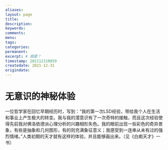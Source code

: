 ```yaml
---
aliases:
layout: page
title:
description:
keywords:
comments:
menu:
tags: 
categories:
permanent: 
excerpt: # 摘要？
timestamp: 202112310859
createdate: 2021-12-31
origindate: 
---
```


# 无意识的神秘体验

一位哲学家在回忆早期经历时，写到：“我的第一次LSD经验，带给我个人在生活和事业上产生极大的转变。我与我的潜意识有了一次奇特的接触，而且这次经验使得先前我对佛洛依德派心理分析的兴趣相形失色。我的眼前出现一些彩色的奇异景象，有些是抽象和几何图形，有的则充满象征意义；我感受到一连串从未有过的强烈情绪。”人类初期的天才就有这样的体验，并且能够画出来。（见《白痴天才》一书）
